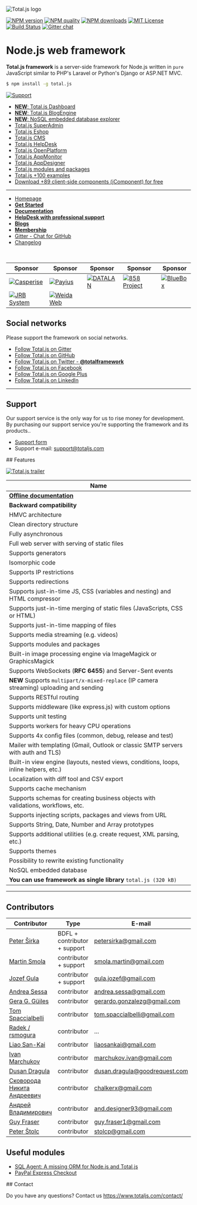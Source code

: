 ![Total.js logo](https://www.totaljs.com/img/logo-signature.png)

[![NPM version][npm-version-image]][npm-url] [![NPM quality][npm-quality]](http://packagequality.com/#?package=total.js) [![NPM downloads][npm-downloads-image]][npm-url] [![MIT License][license-image]][license-url] [![Build Status][travis-image]][travis-url] [![Gitter chat](https://badges.gitter.im/totaljs/framework.png)](https://gitter.im/totaljs/framework)

Node.js web framework
=====================

__Total.js framework__ is a server-side framework for Node.js written in `pure` JavaScript similar to PHP's Laravel or Python's Django or ASP.NET MVC.

```bash
$ npm install -g total.js
```

[![Support](https://www.totaljs.com/img/button-support.png?v=2)](https://www.totaljs.com/support/)

- [__NEW__: Total.js Dashboard](https://www.totaljs.com/dashboard/)
- [__NEW__: Total.js BlogEngine](https://www.totaljs.com/blogengine/)
- [__NEW__: NoSQL embedded database explorer](https://www.totaljs.com/nosql/)
- [Total.js SuperAdmin](https://www.totaljs.com/superadmin/)
- [Total.js Eshop](http://www.totaljs.com/eshop/)
- [Total.js CMS](http://www.totaljs.com/cms/)
- [Total.js HelpDesk](https://www.totaljs.com/helpdesk/)
- [Total.js OpenPlatform](https://www.totaljs.com/openplatform/)
- [Total.js AppMonitor](https://www.totaljs.com/monitor/)
- [Total.js AppDesigner](https://www.totaljs.com/designer/)
- [Total.js modules and packages](https://modules.totaljs.com)
- [Total.js +100 examples](https://github.com/totaljs/examples)
- [Download +89 client-side components (jComponent) for free](https://www.componentator.com)

---

- [Homepage](http://www.totaljs.com)
- [__Get Started__](http://www.totaljs.com/get-started/)
- [__Documentation__](http://docs.totaljs.com)
- [__HelpDesk with professional support__](https://helpdesk.totaljs.com)
- [__Blogs__](https://blog.totaljs.com)
- [__Membership__](https://my.totaljs.com)
- [Gitter - Chat for GitHub](https://gitter.im/totaljs/framework)
- [Changelog](https://github.com/totaljs/framework/blob/master/changes.txt)

&nbsp;

| Sponsor | Sponsor | Sponsor | Sponsor | Sponsor |
|------|------|------|------|------|
| [![Casperise](https://www.totaljs.com/img/logo-casperise.png)](https://www.casperise.com/) | [![Payius](https://www.totaljs.com/img/logo-payius.png)](http://www.payius.com) | [![DATALAN](https://www.totaljs.com/img/logo-datalan.png)](http://www.datalan.sk) | [![858 Project](https://www.totaljs.com/img/logo-858.png)](http://www.858project.com) | [![BlueBox](https://www.totaljs.com/img/logo-bluebox.png)](http://www.bbox.es/) |
| [![JRB System](https://www.totaljs.com/img/logo-jrbsystem.png)](http://www.jrbsystem.com/) | [![Weida Web](https://www.totaljs.com/img/logo-weidaweb.png)](https://www.weidaweb.com/) | |

## Social networks

Please support the framework on social networks.

- [Follow Total.js on Gitter](https://gitter.im/totaljs/framework)
- [Follow Total.js on GitHub](https://github.com/totaljs/framework)
- [Follow Total.js on Twitter - __@totalframework__](https://twitter.com/totalframework)
- [Follow Total.js on Facebook](https://www.facebook.com/totaljs.web.framework)
- [Follow Total.js on Google Plus](https://plus.google.com/u/0/113175077493180148081/posts)
- [Follow Total.js on LinkedIn](https://www.linkedin.com/groups/totaljs-8109884)

---

## Support

Our support service is the only way for us to rise money for development. By purchasing our support
service you're supporting the framework and its products..

- [Support form](http://www.totaljs.com/support/)
- Support e-mail: <support@totaljs.com>

## Features

[![Total.js trailer](https://www.totaljs.com/img/github-video.png)](https://vimeo.com/134131056)

| Name |
|------|
| [__Offline documentation__](http://docs.totaljs.com) |
| __Backward compatibility__ |
| HMVC architecture |
| Clean directory structure |
| Fully asynchronous |
| Full web server with serving of static files |
| Supports generators |
| Isomorphic code |
| Supports IP restrictions |
| Supports redirections |
| Supports just-in-time JS, CSS (variables and nesting) and HTML compressor |
| Supports just-in-time merging of static files (JavaScripts, CSS or HTML) |
| Supports just-in-time mapping of files |
| Supports media streaming (e.g. videos) |
| Supports modules and packages |
| Built-in image processing engine via ImageMagick or GraphicsMagick |
| Supports WebSockets (__RFC 6455__) and Server-Sent events |
| __NEW__ Supports `multipart/x-mixed-replace` (IP camera streaming) uploading and sending |
| Supports RESTful routing |
| Supports middleware (like express.js) with custom options |
| Supports unit testing |
| Supports workers for heavy CPU operations |
| Supports 4x config files (common, debug, release and test) |
| Mailer with templating (Gmail, Outlook or classic SMTP servers with auth and TLS) |
| Built-in view engine (layouts, nested views, conditions, loops, inline helpers, etc.) |
| Localization with diff tool and CSV export |
| Supports cache mechanism |
| Supports schemas for creating business objects with validations, workflows, etc. |
| Supports injecting scripts, packages and views from URL |
| Supports String, Date, Number and Array prototypes |
| Supports additional utilities (e.g. create request, XML parsing, etc.) |
| Supports themes |
| Possibility to rewrite existing functionality |
| NoSQL embedded database |
| __You can use framework as single library__ `total.js (320 kB)` |

---

## Contributors

| Contributor | Type | E-mail |
|-------------|------|--------|
| [Peter Širka](https://github.com/JozefGula) | BDFL + contributor + support | <petersirka@gmail.com> |
| [Martin Smola](https://github.com/molda) | contributor + support | <smola.martin@gmail.com> |
| [Jozef Gula](https://github.com/JozefGula) | contributor + support | <gula.jozef@gmail.com> |
| [Andrea Sessa](https://github.com/asessa) | contributor | <andrea.sessa@gmail.com> |
| [Gera G. Güiles](https://github.com/Maxima-Solutions) | contributor | <gerardo.gonzalezg@gmail.com> |
| [Tom Spaccialbelli](https://github.com/harry-stot) | contributor | <tom.spaccialbelli@gmail.com> |
| [Radek / rsmogura](https://github.com/rsmogura) | contributor | ... |
| [Liao San-Kai](https://github.com/liaosankai) | contributor | <liaosankai@gmail.com> |
| [Ivan Marchukov](https://github.com/deadman2000) | contributor | <marchukov.ivan@gmail.com> |
| [Dusan Dragula](https://github.com/DusanDragulaGR) | contributor | <dusan.dragula@goodrequest.com> |
| [Сковорода Никита Андреевич](https://github.com/ChALkeR) | contributor | <chalkerx@gmail.com> |
| [Андрей Владимирович](https://github.com/anddesigner) | contributor | <and.designer93@gmail.com> |
| [Guy Fraser](https://github.com/aubergine10) | contributor | <guy.fraser1@gmail.com> |
| [Peter Štolc](https://github.com/fokinko) | contributor | <stolcp@gmail.com> |

## Useful modules

- [SQL Agent: A missing ORM for Node.js and Total.js](https://github.com/petersirka/node-sqlagent)
- [PayPal Express Checkout](https://github.com/petersirka/node-paypal-express-checkout)

## Contact

Do you have any questions? Contact us <https://www.totaljs.com/contact/>

[license-image]: https://img.shields.io/badge/license-MIT-blue.svg?style=flat
[license-url]: license.txt

[npm-url]: https://npmjs.org/package/total.js
[npm-version-image]: https://img.shields.io/npm/v/total.js.svg?style=flat
[npm-downloads-image]: https://img.shields.io/npm/dm/total.js.svg?style=flat
[npm-quality]: http://npm.packagequality.com/shield/total.js.svg

[travis-url]: https://travis-ci.org/totaljs/framework
[travis-image]: https://img.shields.io/travis/totaljs/framework.svg?style=flat
